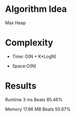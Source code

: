 # Algorithm Idea

Max Heap

# Complexity

- Time: O(N + K*LogN)

- Space:O(N)

# Results

Runtime
3
ms
Beats
85.46%

Memory
17.96
MB
Beats
50.67%

